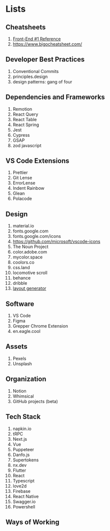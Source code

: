 # Lists

## Cheatsheets
1. [Front-End #1 Reference](https://itnext.io/frontend-interview-cheatsheet-that-helped-me-to-get-offer-on-amazon-and-linkedin-cba9584e33c7?gi=889a091e3fec)
2. https://www.bigocheatsheet.com/

## Developer Best Practices
1. Conventional Commits
2. principles.design
3. design patterns: gang of four

## Dependencies and Frameworks
1. Remotion
2. React Query
3. React Table
4. React Spring
5. Jest
6. Cypress
7. GSAP
8. zod javascript

## VS Code Extensions
1. Prettier
2. Git Lense 
3. ErrorLense
4. Indent Rainbow
5. Glean
6. Polacode

## Design
1. material.io
2. fonts.google.com
3. fonts.google.com/icons
4. https://github.com/microsoft/vscode-icons
5. The Noun Project
6. color.adobe.com
7. mycolor.space
8. coolors.co
9. css.land
10. locomotive scroll
11. behance
12. dribble
13. [layout generator](https://codepen.io/jipdev/full/ZEJOWjP)

## Software
1. VS Code
2. Figma
3. Grepper Chrome Extension
4. en.eagle.cool

## Assets
1. Pexels
2. Unsplash

## Organization
1. Notion
2. Whimsical
3. GitHub projects (beta)

## Tech Stack
1. napkin.io
2. tRPC
3. Next.js
4. Vue
5. Puppeteer
6. Danfo.js
7. Supertokens
8. nx.dev
9. Flutter
10. React
11. Typescript
12. love2d
13. Firebase
14. React Native
15. Swagger.io
16. Powershell

## Ways of Working
